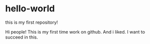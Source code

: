 # hello-world
this is my first repository!

Hi people!
This is my first time work on github. And i liked. I want to succeed in this.

